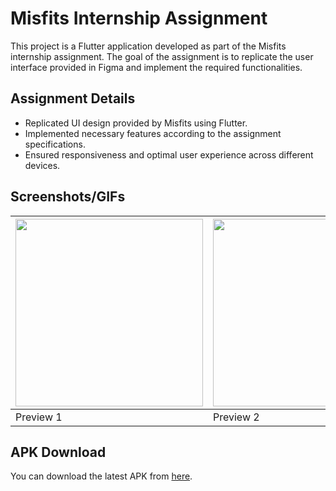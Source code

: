# Misfits Internship Assignment

This project is a Flutter application developed as part of the Misfits internship assignment. The goal of the assignment is to replicate the user interface provided in Figma and implement the required functionalities.

## Assignment Details

- Replicated UI design provided by Misfits using Flutter.
- Implemented necessary features according to the assignment specifications.
- Ensured responsiveness and optimal user experience across different devices.

## Screenshots/GIFs

| <img src="https://github.com/user-attachments/assets/0d4b930f-8c44-465a-8ace-ab5ae9213ba6" width="300" /> | <img src="https://github.com/user-attachments/assets/a1deb850-2075-44c3-bc54-b0a389d149a5" width="300" /> |
|---------------------------------------------------------------------------------------------------------------------|---------------------------------------------------------------------------------------------------------------------|
| Preview 1                                                                                                           | Preview 2                                                                                                          |

## APK Download

You can download the latest APK from [here](https://drive.google.com/drive/folders/1e1G4VQNnA8pxzhomqhf1z-FKNZINo0CZ?usp=drive_link).
